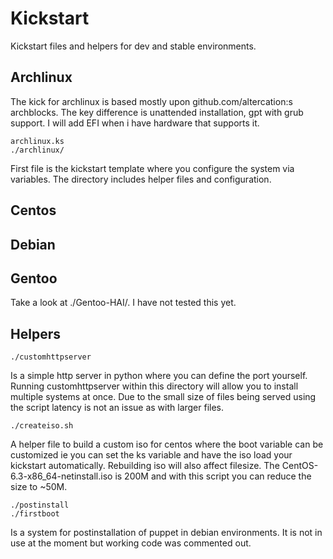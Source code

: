 Kickstart
=========

Kickstart files and helpers for dev and stable environments.

## Archlinux
The kick for archlinux is based mostly upon github.com/altercation:s archblocks. The key difference is unattended installation, gpt with grub support. I will add EFI when i have hardware that supports it.

    archlinux.ks
    ./archlinux/

First file is the kickstart template where you configure the system via variables. The directory includes helper files and configuration.


## Centos

## Debian

## Gentoo
Take a look at ./Gentoo-HAI/. I have not tested this yet.

## Helpers
    ./customhttpserver
Is a simple http server in python where you can define the port yourself. Running customhttpserver within this directory will allow you to install multiple systems at once. Due to the small size of files being served using the script latency is not an issue as with larger files.

    ./createiso.sh
A helper file to build a custom iso for centos where the boot variable can be customized ie you can set the ks variable and have the iso load your kickstart automatically. Rebuilding iso will also affect filesize. The CentOS-6.3-x86_64-netinstall.iso is 200M and with this script you can reduce the size to ~50M.

    ./postinstall
    ./firstboot
Is a system for postinstallation of puppet in debian environments. It is not in use at the moment but working code was commented out.
